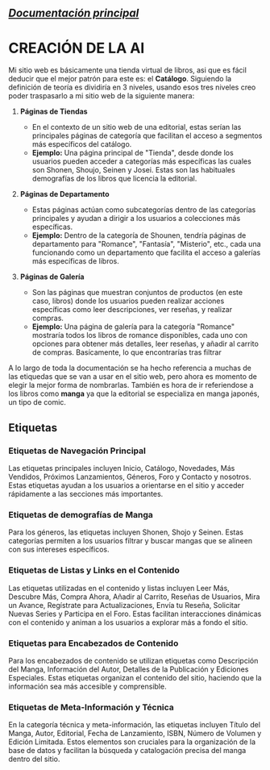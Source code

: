 _[Documentación principal](/Documentacion.md)_
---

# CREACIÓN DE LA AI

Mi sitio web es básicamente una tienda virtual de libros, asi que es fácil deducir que el mejor patrón para este es: el **Catálogo**. Siguiendo la definición de teoría es dividiría en 3 niveles, usando esos tres niveles creo poder traspasarlo a mi sitio web de la siguiente manera:

1. **Páginas de Tiendas**
   - En el contexto de un sitio web de una editorial, estas serían las principales páginas de categoría que facilitan el acceso a segmentos más específicos del catálogo. 
   - **Ejemplo:** Una página principal de "Tienda", desde donde los usuarios pueden acceder a categorías más específicas las cuales son Shonen, Shoujo, Seinen y Josei. Estas son las habituales demografías de los libros que licencia la editorial.

2. **Páginas de Departamento**
   - Estas páginas actúan como subcategorías dentro de las categorías principales y ayudan a dirigir a los usuarios a colecciones más específicas.
   - **Ejemplo:** Dentro de la categoría de Shounen, tendría páginas de departamento para "Romance", "Fantasía", "Misterio", etc., cada una funcionando como un departamento que facilita el acceso a galerías más específicas de libros.

3. **Páginas de Galería**
   - Son las páginas que muestran conjuntos de productos (en este caso, libros) donde los usuarios pueden realizar acciones específicas como leer descripciones, ver reseñas, y realizar compras.
   - **Ejemplo:** Una página de galería para la categoría "Romance" mostraría todos los libros de romance disponibles, cada uno con opciones para obtener más detalles, leer reseñas, y añadir al carrito de compras. Basícamente, lo que encontrarías tras filtrar

A lo largo de toda la documentación se ha hecho referencia a muchas de las etiquedas que se van a usar en el sitio web, pero ahora es momento de elegir la mejor forma de nombrarlas. También es hora de ir referiendose a los libros como **manga** ya que la editorial se especializa en manga japonés, un tipo de comic.

## Etiquetas

### Etiquetas de Navegación Principal
Las etiquetas principales incluyen Inicio, Catálogo, Novedades, Más Vendidos, Próximos Lanzamientos, Géneros, Foro y  Contacto y nosotros. Estas etiquetas ayudan a los usuarios a orientarse en el sitio y acceder rápidamente a las secciones más importantes.

### Etiquetas de demografías de Manga
Para los géneros, las etiquetas incluyen Shonen, Shojo y Seinen. Estas categorías permiten a los usuarios filtrar y buscar mangas que se alineen con sus intereses específicos.

### Etiquetas de Listas y Links en el Contenido
Las etiquetas utilizadas en el contenido y listas incluyen Leer Más, Descubre Más, Compra Ahora, Añadir al Carrito, Reseñas de Usuarios, Mira un Avance, Regístrate para Actualizaciones, Envía tu Reseña, Solicitar Nuevas Series y Participa en el Foro. Estas facilitan interacciones dinámicas con el contenido y animan a los usuarios a explorar más a fondo el sitio.

### Etiquetas para Encabezados de Contenido
Para los encabezados de contenido se utilizan etiquetas como Descripción del Manga, Información del Autor, Detalles de la Publicación y Ediciones Especiales. Estas etiquetas organizan el contenido del sitio, haciendo que la información sea más accesible y comprensible.

### Etiquetas de Meta-Información y Técnica
En la categoría técnica y meta-información, las etiquetas incluyen Título del Manga, Autor, Editorial, Fecha de Lanzamiento, ISBN, Número de Volumen y Edición Limitada. Estos elementos son cruciales para la organización de la base de datos y facilitan la búsqueda y catalogación precisa del manga dentro del sitio.
